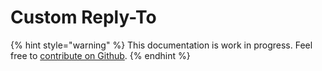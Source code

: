 # Custom Reply-To

{% hint style="warning" %}
This documentation is work in progress. Feel free to [contribute on Github](https://github.com/surjithctly/web3forms-docs).
{% endhint %}

